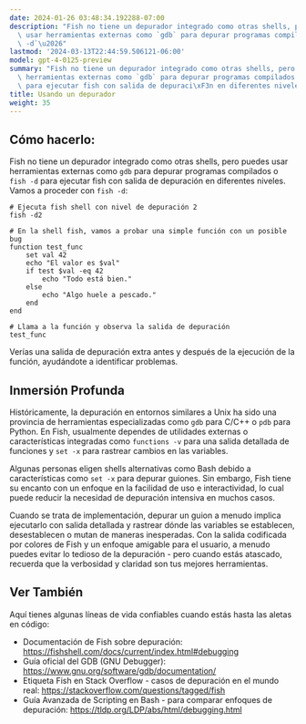 ```yaml
---
date: 2024-01-26 03:48:34.192288-07:00
description: "Fish no tiene un depurador integrado como otras shells, pero puedes\
  \ usar herramientas externas como `gdb` para depurar programas compilados o `fish\
  \ -d`\u2026"
lastmod: '2024-03-13T22:44:59.506121-06:00'
model: gpt-4-0125-preview
summary: "Fish no tiene un depurador integrado como otras shells, pero puedes usar\
  \ herramientas externas como `gdb` para depurar programas compilados o `fish -d`\
  \ para ejecutar fish con salida de depuraci\xF3n en diferentes niveles."
title: Usando un depurador
weight: 35
---
```


## Cómo hacerlo:
Fish no tiene un depurador integrado como otras shells, pero puedes usar herramientas externas como `gdb` para depurar programas compilados o `fish -d` para ejecutar fish con salida de depuración en diferentes niveles. Vamos a proceder con `fish -d`:

```fish
# Ejecuta fish shell con nivel de depuración 2
fish -d2

# En la shell fish, vamos a probar una simple función con un posible bug
function test_func
    set val 42
    echo "El valor es $val"
    if test $val -eq 42
        echo "Todo está bien."
    else
        echo "Algo huele a pescado."
    end
end

# Llama a la función y observa la salida de depuración
test_func
```

Verías una salida de depuración extra antes y después de la ejecución de la función, ayudándote a identificar problemas.

## Inmersión Profunda
Históricamente, la depuración en entornos similares a Unix ha sido una provincia de herramientas especializadas como `gdb` para C/C++ o `pdb` para Python. En Fish, usualmente dependes de utilidades externas o características integradas como `functions -v` para una salida detallada de funciones y `set -x` para rastrear cambios en las variables.

Algunas personas eligen shells alternativas como Bash debido a características como `set -x` para depurar guiones. Sin embargo, Fish tiene su encanto con un enfoque en la facilidad de uso e interactividad, lo cual puede reducir la necesidad de depuración intensiva en muchos casos.

Cuando se trata de implementación, depurar un guion a menudo implica ejecutarlo con salida detallada y rastrear dónde las variables se establecen, desestablecen o mutan de maneras inesperadas. Con la salida codificada por colores de Fish y un enfoque amigable para el usuario, a menudo puedes evitar lo tedioso de la depuración - pero cuando estás atascado, recuerda que la verbosidad y claridad son tus mejores herramientas.

## Ver También
Aquí tienes algunas líneas de vida confiables cuando estás hasta las aletas en código:

- Documentación de Fish sobre depuración: https://fishshell.com/docs/current/index.html#debugging
- Guía oficial del GDB (GNU Debugger): https://www.gnu.org/software/gdb/documentation/
- Etiqueta Fish en Stack Overflow - casos de depuración en el mundo real: https://stackoverflow.com/questions/tagged/fish
- Guía Avanzada de Scripting en Bash - para comparar enfoques de depuración: https://tldp.org/LDP/abs/html/debugging.html
